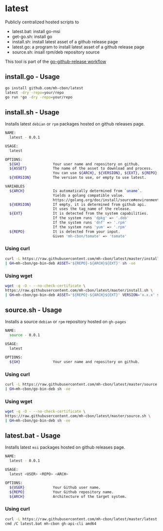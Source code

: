 # latest

Publicly centralized hosted scripts to

- latest.bat: install go-msi
- get-go.sh: install go
- install.sh: install latest asset of a github release page
- latest.go: a program to install latest asset of a github release page
- source.sh: insall rpm/deb repository source

This tool is part of the [go-github-release workflow](https://github.com/mh-cbon/go-github-release)

## install.go - Usage

```sh
go install github.com/mh-cbon/latest
latest -dry -repo=your/repo
go run *go -dry -repo=your/repo
```

## install.sh - Usage

Installs latest `debian` or `rpm` packages hosted on github releases page.

```sh
NAME:
  latest - 0.0.1

USAGE:
  latest

OPTIONS:
  ${GH}               Your user name and repository on github.
  ${ASSET}            The name of the asset to download and process.
                      You can use ${ARCH}, ${VERSION}, ${EXT}, ${REPO}
  ${VERSION}          The version to use, or empty to use latest.

VARIABLES
  ${ARCH}             Is automatically determined from `uname`.
                      Yields a golang compatible value.
                      https://golang.org/doc/install/source#environment
  ${VERSION}          If empty, it is determined from github api.
                      It uses the tag_name of the release.
  ${EXT}              It is detected from the system capabilities.
                      If the system runs 'dpkg' => '.deb'
                      If the system runs 'dnf' => '.rpm'
                      If the system runs 'yum' => '.rpm'
  ${REPO}             It is detected from your input.
                      Given 'mh-cbon/tomate' => 'tomate'
```

### Using curl

```sh
curl -L https://raw.githubusercontent.com/mh-cbon/latest/master/install.sh \
| GH=mh-cbon/go-bin-deb ASSET='${REPO}-${ARCH}${EXT}' sh -xe
```

### Using wget

```sh
wget -q -O - --no-check-certificate \
https://raw.githubusercontent.com/mh-cbon/latest/master/install.sh \
| GH=mh-cbon/go-bin-deb ASSET='${REPO}-${ARCH}${EXT}' VERSION='x.x.x' sh -xe
```

## source.sh - Usage

Installs a source `debian` or `rpm` repository hosted on `gh-pages`

```sh
NAME:
  source - 0.0.1

USAGE:
  latest

OPTIONS:
  ${GH}               Your user name and repository on github.
```

### Using curl

```sh
curl -L https://raw.githubusercontent.com/mh-cbon/latest/master/source.sh \
| GH=mh-cbon/go-bin-deb sh -xe
```

### Using wget

```sh
wget -q -O - --no-check-certificate \
https://raw.githubusercontent.com/mh-cbon/latest/master/source.sh \
| GH=mh-cbon/go-bin-deb sh -xe
```

## latest.bat - Usage

Installs latest `msi` packages hosted on github releases page.

```sh
NAME:
  latest - 0.0.1

USAGE:
  latest <USER> <REPO> <ARCH>

OPTIONS:
  ${USER}             Your Github user name.
  ${REPO}             Your Github repository name.
  ${ARCH}             Architecture of the target system.
```

### Using curl

```sh
curl -L https://raw.githubusercontent.com/mh-cbon/latest/master/latest.bat
cmd /C latest.bat mh-cbon gh-api-cli amd64
```
